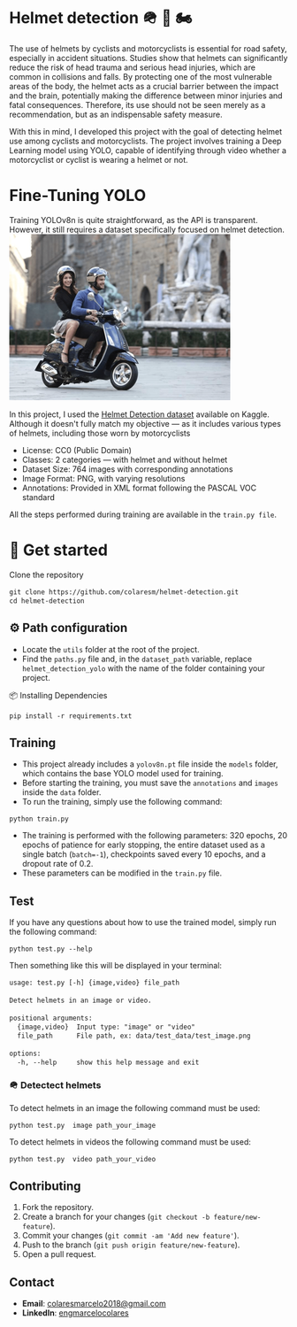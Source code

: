 # Helmet detection 🪖 🚴  🏍️ 
The use of helmets by cyclists and motorcyclists is essential for road safety, especially in accident situations. Studies show that helmets can significantly reduce the risk of head trauma and serious head injuries, which are common in collisions and falls. By protecting one of the most vulnerable areas of the body, the helmet acts as a crucial barrier between the impact and the brain, potentially making the difference between minor injuries and fatal consequences. Therefore, its use should not be seen merely as a recommendation, but as an indispensable safety measure. 

With this in mind, I developed this project with the goal of detecting helmet use among cyclists and motorcyclists. The project involves training a Deep Learning model using YOLO, capable of identifying through video whether a motorcyclist or cyclist is wearing a helmet or not.

# Fine-Tuning YOLO 
Training YOLOv8n is quite straightforward, as the API is transparent. However, it still requires a dataset specifically focused on helmet detection.
![helmets](media/BikesHelmets41.png)

In this project, I used the [Helmet Detection dataset](https://www.kaggle.com/datasets/andrewmvd/helmet-detection) available on Kaggle. Although it doesn't fully match my objective — as it includes various types of helmets, including those worn by motorcyclists

- License: CC0 (Public Domain)
- Classes: 2 categories — with helmet and without helmet
- Dataset Size: 764 images with corresponding annotations
- Image Format: PNG, with varying resolutions
- Annotations: Provided in XML format following the PASCAL VOC standard

All the steps performed during training are available in the ``train.py file``.
 
#  🚀 Get started
Clone the repository
```
git clone https://github.com/colaresm/helmet-detection.git
cd helmet-detection
```

## ⚙️ Path configuration
- Locate the `utils` folder at the root of the project.  
- Find the `paths.py` file and, in the `dataset_path` variable, replace `helmet_detection_yolo` with the name of the folder containing your project.


📦 Installing Dependencies
```
pip install -r requirements.txt
```
## Training
- This project already includes a `yolov8n.pt` file inside the `models` folder, which contains the base YOLO model used for training.  
- Before starting the training, you must save the `annotations` and `images` inside the `data` folder.  
- To run the training, simply use the following command:

```
python train.py
```
- The training is performed with the following parameters: 320 epochs, 20 epochs of patience for early stopping, the entire dataset used as a single batch (`batch=-1`), checkpoints saved every 10 epochs, and a dropout rate of 0.2.  
- These parameters can be modified in the `train.py` file.


## Test
 If you have any questions about how to use the trained model, simply run the following command:


```
python test.py --help
```
Then something like this will be displayed in your terminal:

```
usage: test.py [-h] {image,video} file_path

Detect helmets in an image or video.

positional arguments:
  {image,video}  Input type: "image" or "video"
  file_path      File path, ex: data/test_data/test_image.png

options:
  -h, --help     show this help message and exit
```

### 🪖 Detectect helmets 
To detect helmets in an image the following command must be used:
```
python test.py  image path_your_image
```

To detect helmets in videos the following command must be used:
```
python test.py  video path_your_video
```

## Contributing

1. Fork the repository.
2. Create a branch for your changes (`git checkout -b feature/new-feature`).
3. Commit your changes (`git commit -am 'Add new feature'`).
4. Push to the branch (`git push origin feature/new-feature`).
5. Open a pull request.

## Contact

- **Email**: colaresmarcelo2018@gmail.com
- **LinkedIn**: [engmarcelocolares](https://www.linkedin.com/in/yourlinkedin](https://www.linkedin.com/in/engmarcelocolares/))


